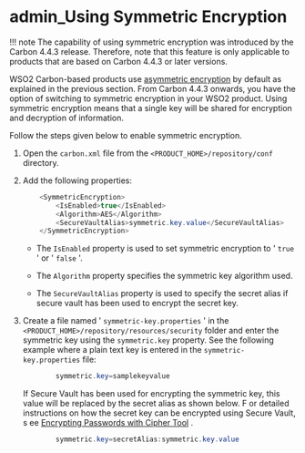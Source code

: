 # admin\_Using Symmetric Encryption

!!! note
The capability of using symmetric encryption was introduced by the Carbon 4.4.3 release. Therefore, note that this feature is only applicable to products that are based on Carbon 4.4.3 or later versions.


WSO2 Carbon-based products use [asymmetric encryption](https://docs.wso2.com/display/ADMIN44x/Using+Asymmetric+Encryption) by default as explained in the previous section. From Carbon 4.4.3 onwards, you have the option of switching to symmetric encryption in your WSO2 product. Using symmetric encryption means that a single key will be shared for encryption and decryption of information.

Follow the steps given below to enable symmetric encryption.

1.  Open the `carbon.xml` file from the `<PRODUCT_HOME>/repository/conf` directory.
2.  Add the following properties:

    ``` java
        <SymmetricEncryption>
            <IsEnabled>true</IsEnabled>
            <Algorithm>AES</Algorithm>
            <SecureVaultAlias>symmetric.key.value</SecureVaultAlias>
        </SymmetricEncryption>
    ```

    -   The `IsEnabled` property is used to set symmetric encryption to ' `true` ' or ' `false` '.

    -   The `Algorithm` property specifies the symmetric key algorithm used.
    -   The `SecureVaultAlias` property is used to specify the secret alias if secure vault has been used to encrypt the secret key.

3.  Create a file named ' `symmetric-key.properties` ' in the `<PRODUCT_HOME>/repository/resources/security` folder and enter the symmetric key using the `symmetric.key` property. See the following example where a plain text key is entered in the `symmetric-key.properties` file:

    ``` java
            symmetric.key=samplekeyvalue
    ```

    If Secure Vault has been used for encrypting the symmetric key, this value will be replaced by the secret alias as shown below. F or detailed instructions on how the secret key can be encrypted using Secure Vault, s ee [Encrypting Passwords with Cipher Tool](https://docs.wso2.com/display/Carbon443/Encrypting+Passwords+with+Cipher+Tool) .

    ``` java
            symmetric.key=secretAlias:symmetric.key.value
    ```


